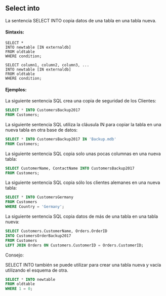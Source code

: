 ## Select into
La sentencia SELECT INTO copia datos de una tabla en una tabla nueva.

#### Sintaxis:

```ssh
SELECT *
INTO newtable [IN externaldb]
FROM oldtable
WHERE condition;
```

```ssh
SELECT column1, column2, column3, ...
INTO newtable [IN externaldb]
FROM oldtable
WHERE condition;
```

#### Ejemplos:

La siguiente sentencia SQL crea una copia de seguridad de los Clientes:

```sql
SELECT * INTO CustomersBackup2017
FROM Customers;
```

La siguiente sentencia SQL utiliza la cláusula IN para copiar la tabla en una nueva tabla en otra base de datos:

```sql
SELECT * INTO CustomersBackup2017 IN 'Backup.mdb'
FROM Customers;
```

La siguiente sentencia SQL copia solo unas pocas columnas en una nueva tabla:

```sql
SELECT CustomerName, ContactName INTO CustomersBackup2017
FROM Customers;
```

La siguiente sentencia SQL copia sólo los clientes alemanes en una nueva tabla:

```sql
SELECT * INTO CustomersGermany
FROM Customers
WHERE Country = 'Germany';
```

La siguiente sentencia SQL copia datos de más de una tabla en una tabla nueva:

```sql
SELECT Customers.CustomerName, Orders.OrderID
INTO CustomersOrderBackup2017
FROM Customers
LEFT JOIN Orders ON Customers.CustomerID = Orders.CustomerID;
```

Consejo:

SELECT INTO también se puede utilizar para crear una tabla nueva y vacía utilizando el esquema de otra. 

```sql
SELECT * INTO newtable
FROM oldtable
WHERE 1 = 0;
```

